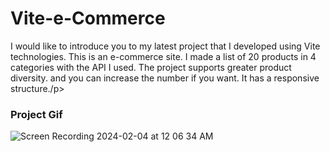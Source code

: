 
<h1>Vite-e-Commerce</h1> 


<p> I would like to introduce you to my latest project that I developed using Vite technologies. This is an e-commerce site. I made a list of 20 products in 4 categories with the API I used. The project supports greater product diversity. and you can increase the number if you want. It has a responsive structure./p>

<h3>Project Gif</h3>


![Screen Recording 2024-02-04 at 12 06 34 AM](https://github.com/nazanyilmaz/Vite-e-Commerce/assets/147782488/2155bcf2-f341-48ef-980d-8a8f5b7d72de)
